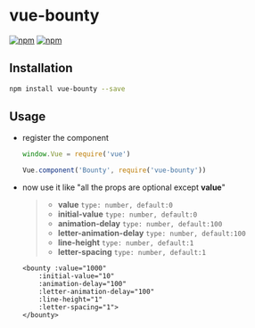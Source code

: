 # vue-bounty

[![npm](https://img.shields.io/npm/v/vue-bounty.svg?style=for-the-badge)](https://www.npmjs.com/package/vue-bounty) [![npm](https://img.shields.io/npm/dt/vue-bounty.svg?style=for-the-badge)](https://www.npmjs.com/package/vue-bounty)

## Installation

```bash
npm install vue-bounty --save
```

## Usage

- register the component

    ```js
    window.Vue = require('vue')

    Vue.component('Bounty', require('vue-bounty'))
    ```

- now use it like "all the props are optional except **value**"
    > + **value** `type: number, default:0`
    > + **initial-value** `type: number, default:0`
    > + **animation-delay** `type: number, default:100`
    > + **letter-animation-delay** `type: number, default:100`
    > + **line-height** `type: number, default:1`
    > + **letter-spacing** `type: number, default:1`
    ```vue
    <bounty :value="1000"
        :initial-value="10"
        :animation-delay="100"
        :letter-animation-delay="100"
        :line-height="1"
        :letter-spacing="1">
    </bounty>
    ```